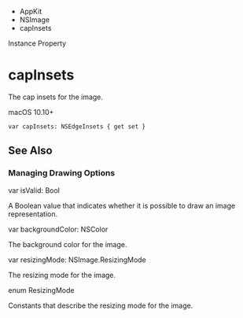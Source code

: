 

- AppKit
- NSImage
-  capInsets 

Instance Property

# capInsets

The cap insets for the image.

macOS 10.10+

``` source
var capInsets: NSEdgeInsets { get set }
```

## See Also

### Managing Drawing Options

var isValid: Bool

A Boolean value that indicates whether it is possible to draw an image representation.

var backgroundColor: NSColor

The background color for the image.

var resizingMode: NSImage.ResizingMode

The resizing mode for the image.

enum ResizingMode

Constants that describe the resizing mode for the image.

